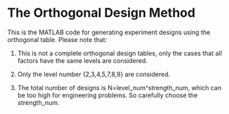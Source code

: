 # The Orthogonal Design Method
This is the MATLAB code for generating experiment designs using the orthogonal table. Please note that: 

1. This is not a complete orthogonal design tables, only the cases that all factors have the same levels are considered.

2. Only the level number {2,3,4,5,7,8,9} are considered.

3. The total number of designs is N=level_num^strength_num, which can be too high for engineering problems. So carefully choose the strength_num.

